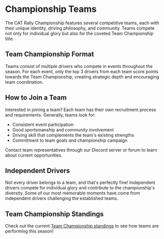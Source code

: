 
# Championship Teams

The CAT Rally Championship features several competitive teams, each with their unique identity, driving philosophy, and community. Teams compete not only for individual glory but also for the coveted Team Championship title.

## Team Championship Format

Teams consist of multiple drivers who compete in events throughout the season. For each event, only the top 3 drivers from each team score points towards the Team Championship, creating strategic depth and encouraging team coordination.

## How to Join a Team

Interested in joining a team? Each team has their own recruitment process and requirements. Generally, teams look for:

- Consistent event participation
- Good sportsmanship and community involvement
- Driving skill that complements the team's existing strengths
- Commitment to team goals and championship campaign

Contact team representatives through our Discord server or forum to learn about current opportunities.

## Independent Drivers

Not every driver belongs to a team, and that's perfectly fine! Independent drivers compete for individual glory and contribute to the championship's diversity. Some of our most memorable moments have come from independent drivers challenging the established teams.

## Team Championship Standings

Check out the current [Team Championship standings](/results) to see how teams are performing this season!
